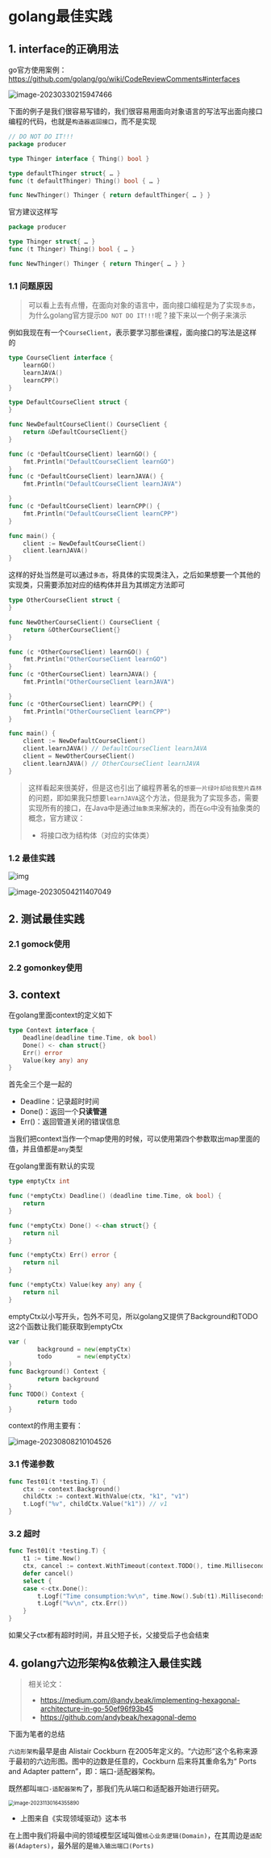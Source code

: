 # golang最佳实践

## 1. interface的正确用法

go官方使用案例：https://github.com/golang/go/wiki/CodeReviewComments#interfaces

![image-20230330215947466](https://cdn.fengxianhub.top/resources-master/202303302159754.png)

下面的例子是我们很容易写错的，我们很容易用面向对象语言的写法写出面向接口编程的代码，也就是`构造器返回接口`，而不是实现

```go
// DO NOT DO IT!!!
package producer

type Thinger interface { Thing() bool }

type defaultThinger struct{ … }
func (t defaultThinger) Thing() bool { … }

func NewThinger() Thinger { return defaultThinger{ … } }
```

官方建议这样写

```go
package producer

type Thinger struct{ … }
func (t Thinger) Thing() bool { … }

func NewThinger() Thinger { return Thinger{ … } }
```

### 1.1 问题原因

>可以看上去有点懵，在面向对象的语言中，面向接口编程是为了实现`多态`，为什么golang官方提示`DO NOT DO IT!!!`呢？接下来以一个例子来演示

例如我现在有一个`CourseClient`，表示要学习那些课程，面向接口的写法是这样的

```go
type CourseClient interface {
	learnGO()
	learnJAVA()
	learnCPP()
}

type DefaultCourseClient struct {
}

func NewDefaultCourseClient() CourseClient {
	return &DefaultCourseClient{}
}

func (c *DefaultCourseClient) learnGO() {
	fmt.Println("DefaultCourseClient learnGO")
}
func (c *DefaultCourseClient) learnJAVA() {
	fmt.Println("DefaultCourseClient learnJAVA")

}
func (c *DefaultCourseClient) learnCPP() {
	fmt.Println("DefaultCourseClient learnCPP")
}

func main() {
	client := NewDefaultCourseClient()
	client.learnJAVA()
}

```

这样的好处当然是可以通过`多态`，将具体的实现类注入，之后如果想要一个其他的实现类，只需要添加对应的结构体并且为其绑定方法即可

```go
type OtherCourseClient struct {
}

func NewOtherCourseClient() CourseClient {
	return &OtherCourseClient{}
}

func (c *OtherCourseClient) learnGO() {
	fmt.Println("OtherCourseClient learnGO")
}
func (c *OtherCourseClient) learnJAVA() {
	fmt.Println("OtherCourseClient learnJAVA")

}
func (c *OtherCourseClient) learnCPP() {
	fmt.Println("OtherCourseClient learnCPP")
}

func main() {
	client := NewDefaultCourseClient()
	client.learnJAVA() // DefaultCourseClient learnJAVA
	client = NewOtherCourseClient()
	client.learnJAVA() // OtherCourseClient learnJAVA
}
```

>这样看起来很美好，但是这也引出了编程界著名的`想要一片绿叶却给我整片森林`的问题，即如果我只想要`learnJAVA`这个方法，但是我为了实现多态，需要实现所有的接口，在Java中是通过`抽象类`来解决的，而在`Go`中没有抽象类的概念，官方建议：
>
>- 将接口改为结构体（对应的实体类）



### 1.2 最佳实践

![img](https://cdn.fengxianhub.top/resources-master/202305042113604.avif)



![image-20230504211407049](https://cdn.fengxianhub.top/resources-master/202305042114298.png)

## 2. 测试最佳实践

### 2.1 gomock使用



### 2.2 gomonkey使用





## 3. context

在golang里面context的定义如下

```go
type Context interface {
    Deadline(deadline time.Time, ok bool)
    Done() <- chan struct{}
    Err() error
    Value(key any) any
}
```

首先全三个是一起的

- Deadline：记录超时时间
- Done()：返回一个**只读管道**
- Err()：返回管道关闭的错误信息

当我们把context当作一个map使用的时候，可以使用第四个参数取出map里面的值，并且值都是`any`类型

在golang里面有默认的实现

```go
type emptyCtx int

func (*emptyCtx) Deadline() (deadline time.Time, ok bool) {
	return
}

func (*emptyCtx) Done() <-chan struct{} {
	return nil
}

func (*emptyCtx) Err() error {
	return nil
}

func (*emptyCtx) Value(key any) any {
	return nil
}
```

emptyCtx以小写开头，包外不可见，所以golang又提供了Background和TODO这2个函数让我们能获取到emptyCtx 

```go
var (
        background = new(emptyCtx)
        todo       = new(emptyCtx)
)
func Background() Context {
        return background
}
func TODO() Context {
        return todo
}
```

context的作用主要有：

![image-20230808210104526](https://cdn.fengxianhub.top/resources-master/image-20230808210104526.png)

### 3.1 传递参数

```go
func Test01(t *testing.T) {
	ctx := context.Background()
	childCtx := context.WithValue(ctx, "k1", "v1")
	t.Logf("%v", childCtx.Value("k1")) // v1
}
```

### 3.2 超时

```go
func Test01(t *testing.T) {
	t1 := time.Now()
	ctx, cancel := context.WithTimeout(context.TODO(), time.Millisecond*100)
	defer cancel()
	select {
	case <-ctx.Done():
		t.Logf("Time consumption:%v\n", time.Now().Sub(t1).Milliseconds()) // Time consumption:100
		t.Logf("%v\n", ctx.Err())                                          // context deadline exceeded
	}
}
```

如果父子ctx都有超时时间，并且父短子长，父接受后子也会结束

## 4. golang六边形架构&依赖注入最佳实践

>相关论文：
>
>- https://medium.com/@andy.beak/implementing-hexagonal-architecture-in-go-50ef96f93b45
>- https://github.com/andybeak/hexagonal-demo

下面为笔者的总结

`六边形架构`最早是由 Alistair Cockburn 在2005年定义的。“六边形”这个名称来源于最初的六边形图。图中的边数是任意的，Cockburn 后来将其重命名为“ Ports and Adapter pattern”，即：端口-适配器架构。

既然都叫`端口-适配器架构`了，那我们先从端口和适配器开始进行研究。

<img src="https://cdn.fengxianhub.top/resources-master/image-20231130164355890.png" alt="image-20231130164355890" style="zoom:70%;" />

- 上图来自《实现领域驱动》这本书

在上图中我们将最中间的领域模型区域叫做`核心业务逻辑(Domain)`，在其周边是`适配器(Adapters)`，最外层的是`输入输出端口(Ports)`













